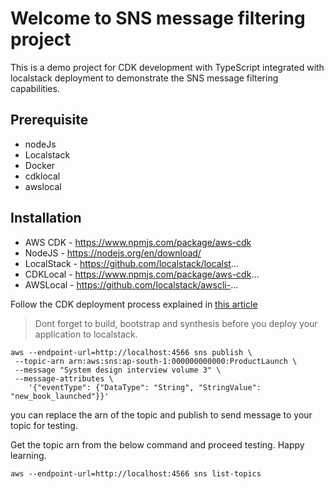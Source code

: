# Welcome to SNS message filtering project

This is a demo project for CDK development with TypeScript integrated with localstack deployment to demonstrate the SNS message filtering capabilities.


## Prerequisite
- nodeJs 
- Localstack 
- Docker
- cdklocal 
- awslocal 

## Installation
- AWS CDK - https://www.npmjs.com/package/aws-cdk  
- NodeJS - https://nodejs.org/en/download/
- LocalStack - https://github.com/localstack/localst...
- CDKLocal - https://www.npmjs.com/package/aws-cdk...
- AWSLocal -  https://github.com/localstack/awscli-...


Follow the CDK deployment process explained in [this article](https://www.linkedin.com/pulse/aws-cdk-localstack-integration-simplifying-cloud-development-k-btjue/)

> Dont forget to build, bootstrap and synthesis before you deploy your application to localstack.

```
aws --endpoint-url=http://localhost:4566 sns publish \                           
 --topic-arn arn:aws:sns:ap-south-1:000000000000:ProductLaunch \
 --message "System design interview volume 3" \
 --message-attributes \
    '{"eventType": {"DataType": "String", "StringValue": "new_book_launched"}}'
```
you can replace the arn of the topic and publish to send message to your topic for testing. 

Get the topic arn from the below command and proceed testing. Happy learning.

```
aws --endpoint-url=http://localhost:4566 sns list-topics
```